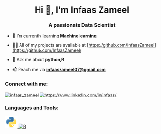 <h1 align="center">Hi 👋, I'm Infaas Zameel</h1>
<h3 align="center">A passionate Data Scientist</h3>

- 🌱 I’m currently learning **Machine learning**

- 👨‍💻 All of my projects are available at [https://github.com/InfaasZameel](https://github.com/InfaasZameel)

- 💬 Ask me about **python,R**

- 📫 Reach me via **infaaszameel07@gmail.com**

<h3 align="left">Connect with me:</h3>
<p align="left">
<a href="https://twitter.com/infaas_zameel" target="blank"><img align="center" src="https://raw.githubusercontent.com/rahuldkjain/github-profile-readme-generator/master/src/images/icons/Social/twitter.svg" alt="infaas_zameel" height="30" width="40" /></a>
<a href="https://www.linkedin.com/in/infaas/" target="blank"><img align="center" src="https://raw.githubusercontent.com/rahuldkjain/github-profile-readme-generator/master/src/images/icons/Social/linked-in-alt.svg" alt="https://www.linkedin.com/in/infaas/" height="30" width="40" /></a>
</p>

<h3 align="left">Languages and Tools:</h3>
<p align="left">
  <a href="https://www.python.org" target="_blank" rel="noreferrer">
    <img src="https://raw.githubusercontent.com/devicons/devicon/master/icons/python/python-original.svg" alt="python" width="40" height="40"/>
  </a>
  <a href="https://cran.r-project.org/" target="_blank" rel="noreferrer">
    <img src="https://www.r-project.org/Rlogo.png" alt="R" width="40" height="40"/>
  </a>
</p>


